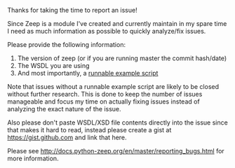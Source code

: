 Thanks for taking the time to report an issue!

Since Zeep is a module I've created and currently maintain in my spare
time I need as much information as possible to quickly analyze/fix issues.

Please provide the following information:

1. The version of zeep (or if you are running master the commit hash/date)
2. The WSDL you are using
3. And most importantly, a [runnable example script](http://docs.python-zeep.org/en/master/reporting_bugs.html)

Note that issues without a runnable example script are likely to be closed
without further research. This is done to keep the number of issues 
manageable and focus my time on actually fixing issues instead of analyzing
the exact nature of the issue.

Also please don't paste WSDL/XSD file contents directly into the issue since 
that makes it hard to read, instead please create a gist at 
https://gist.github.com and link that here.

Please see http://docs.python-zeep.org/en/master/reporting_bugs.html for 
more information.
